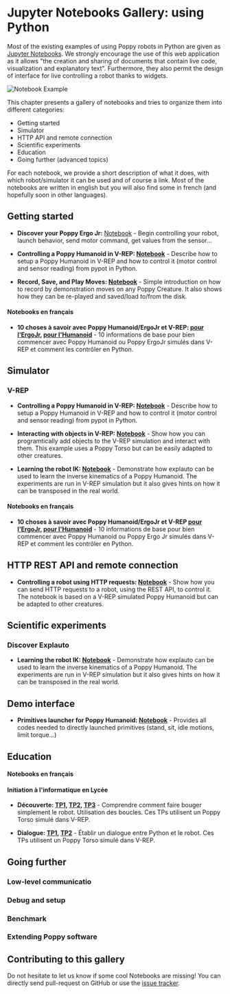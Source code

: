 # Jupyter Notebooks Gallery: using Python

<!-- toc -->

Most of the existing examples of using Poppy robots in Python are given as [Jupyter Notebooks](http://jupyter.org). We strongly encourage the use of this web application as it allows "the creation and sharing of documents that contain live code, visualization and explanatory text". Furthermore, they also permit the design of interface for live controlling a robot thanks to widgets.

![Notebook Example](../img/python/notebook-example.png)

This chapter presents a gallery of notebooks and tries to organize them into different categories:

* Getting started
* Simulator
* HTTP API and remote connection
* Scientific experiments
* Education
* Going further (advanced topics)

For each notebook, we provide a short description of what it does, with which robot/simulator it can be used and of course a link. Most of the notebooks are written in english but you will also find some in french (and hopefully soon in other languages).

## Getting started

* **Discover your Poppy Ergo Jr:** [Notebook]() - Begin controlling your robot, launch behavior, send motor command, get values from the sensor...

* **Controlling a Poppy Humanoid in V-REP: [Notebook](https://github.com/poppy-project/poppy-humanoid/blob/master/software/samples/notebooks/Controlling%20a%20Poppy%20humanoid%20in%20V-REP%20using%20pypot.ipynb)** - Describe how to setup a Poppy Humanoid in V-REP and how to control it (motor control and sensor reading) from pypot in Python.

* **Record, Save, and Play Moves: [Notebook](https://github.com/poppy-project/community-notebooks/blob/master/demo/poppy-ergo_Record%2C%20Save%2C%20and%20Play%20Moves.ipynb)** - Simple introduction on how to record by demonstration moves on any Poppy Creature. It also shows how they can be re-played and saved/load to/from the disk.

#### Notebooks en français

* **10 choses à savoir avec Poppy Humanoid/ErgoJr et V-REP: [pour l'ErgoJr](https://github.com/poppy-project/community-notebooks/blob/master/tutorials-education/poppy-humanoid_poppy-torso__vrep_installation%20et%20prise%20en%20main/poppy%20simul%C3%A9/Ergo_simulation%20prise%20en%20main.ipynb), [pour l'Humanoid](https://github.com/poppy-project/community-notebooks/blob/master/tutorials-education/poppy-humanoid_poppy-torso__vrep_installation%20et%20prise%20en%20main/poppy%20simul%C3%A9/premier%20pas%20avec%20poppy%20humanoid%20en%20python%20-%2010%20choses%20%C3%A0%20savoir.ipynb)** - 10 informations de base pour bien commencer avec Poppy Humanoid ou Poppy ErgoJr simulés dans V-REP et comment les contrôler en Python.

## Simulator

### V-REP

* **Controlling a Poppy Humanoid in V-REP: [Notebook](https://github.com/poppy-project/community-notebooks/blob/master/demo/poppy-humanoid_Controlling%20in%20V-REP%20using%20pypot.ipynb)** - Describe how to setup a Poppy Humanoid in V-REP and how to control it (motor control and sensor reading) from pypot in Python.

* **Interacting with objects in V-REP: [Notebook](https://github.com/poppy-project/poppy-torso/blob/ff6254355ce18a26f58654f5abc82485a7a22d13/software/doc/tutorial/Poppy%20Torso%20interacting%20with%20objects%20in%20V-REP%20using%20Pypot.ipynb)** - Show how you can programtically add objects to the V-REP simulation and interact with them. This example uses a Poppy Torso but can be easily adapted to other creatures.

* **Learning the robot IK: [Notebook](https://github.com/flowersteam/explauto/blob/master/notebook/Learning%20the%20IK%20of%20the%20arm%20of%20a%20simulated%20Poppy%20using%20Explauto.ipynb)** - Demonstrate how explauto can be used to learn the inverse kinematics of a Poppy Humanoid. The experiments are run in V-REP simulation but it also gives hints on how it can be transposed in the real world.

#### Notebooks en français

* **10 choses à savoir avec Poppy Humanoid/ErgoJr et V-REP [pour l'ErgoJr](https://github.com/poppy-project/community-notebooks/blob/master/tutorials-education/poppy-humanoid_poppy-torso__vrep_installation%20et%20prise%20en%20main/poppy%20simul%C3%A9/Ergo_simulation%20prise%20en%20main.ipynb), [pour l'Humanoid](https://github.com/poppy-project/community-notebooks/blob/master/tutorials-education/poppy-humanoid_poppy-torso__vrep_installation%20et%20prise%20en%20main/poppy%20simul%C3%A9/premier%20pas%20avec%20poppy%20humanoid%20en%20python%20-%2010%20choses%20%C3%A0%20savoir.ipynb)** - 10 informations de base pour bien commencer avec Poppy Humanoid ou Poppy Ergo Jr simulés dans V-REP et comment les contrôler en Python.

## HTTP REST API and remote connection

* **Controlling a robot using HTTP requests: [Notebook](https://github.com/poppy-project/community-notebooks/blob/master/demo/poppy-humanoid_Accessing%20pypot%20REST%20API%20through%20HTTP%20requests.ipynb)** - Show how you can send HTTP requests to a robot, using the REST API, to control it. The notebook is based on a V-REP simulated Poppy Humanoid but can be adapted to other creatures.

## Scientific experiments

### Discover Explauto

* **Learning the robot IK: [Notebook](https://github.com/flowersteam/explauto/blob/master/notebook/Learning%20the%20IK%20of%20the%20arm%20of%20a%20simulated%20Poppy%20using%20Explauto.ipynb)** - Demonstrate how explauto can be used to learn the inverse kinematics of a Poppy Humanoid. The experiments are run in V-REP simulation but it also gives hints on how it can be transposed in the real world.

## Demo interface

* **Primitives launcher for Poppy Humanoid: [Notebook](https://github.com/poppy-project/poppy-humanoid/blob/dd469c262ede0877153afd6e086f65fc85e8b729/software/samples/notebooks/Demo%20Interface.ipynb)** - Provides all codes needed to directly launched primitives (stand, sit, idle motions, limit torque...)

## Education

#### Notebooks en français

#### Initiation à l'informatique en Lycée

* **Découverte: [TP1](https://github.com/poppy-project/community-notebooks/blob/master/tutorials-education/poppy-torso__vrep_Prototype%20d'ininitiation%20%C3%A0%20l'informatique%20pour%20les%20lyc%C3%A9ens/decouverte/Decouverte%20TP1.ipynb), [TP2](https://github.com/poppy-project/community-notebooks/blob/master/tutorials-education/poppy-torso__vrep_Prototype%20d'ininitiation%20%C3%A0%20l'informatique%20pour%20les%20lyc%C3%A9ens/decouverte/Decouverte%20TP2.ipynb), [TP3](https://github.com/poppy-project/community-notebooks/blob/master/tutorials-education/poppy-torso__vrep_Prototype%20d'ininitiation%20%C3%A0%20l'informatique%20pour%20les%20lyc%C3%A9ens/decouverte/Decouverte%20TP3.ipynb)** - Comprendre comment faire bouger simplement le robot. Utilisation des boucles. Ces TPs utilisent un Poppy Torso simulé dans V-REP.

* **Dialogue: [TP1](https://github.com/poppy-project/community-notebooks/blob/master/tutorials-education/poppy-torso__vrep_Prototype%20d'ininitiation%20%C3%A0%20l'informatique%20pour%20les%20lyc%C3%A9ens/dialogue/Dialogue%20TP1.ipynb), [TP2](https://github.com/poppy-project/community-notebooks/blob/master/tutorials-education/poppy-torso__vrep_Prototype%20d'ininitiation%20%C3%A0%20l'informatique%20pour%20les%20lyc%C3%A9ens/dialogue/Dialogue%20TP2.ipynb)** - Établir un dialogue entre Python et le robot. Ces TPs utilisent un Poppy Torso simulé dans V-REP.

## Going further

### Low-level communicatio

### Debug and setup

### Benchmark

### Extending Poppy software

## Contributing to this gallery

Do not hesitate to let us know if some cool Notebooks are missing! You can directly send pull-request on GitHub or use the [issue tracker](https://github.com/poppy-project/poppy-docs/issues).